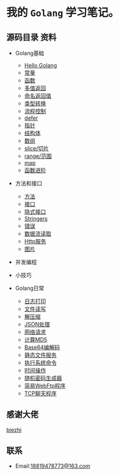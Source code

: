 # 我的 `Golang` 学习笔记。

## 源码目录 资料

- Golang基础
    + [Hello Golang](/basic/Go_hello.go)
    + [常量](/basic/Go_const.go)
    + [函数](/basic/Go_function.go)
    + [多值返回](/basic/Go_multiple-result.go)
    + [命名返回值](/basic/Go_named-results.go)
    + [类型转换](/basic/Go_type-convert.go)
    + [流程控制](/basic/Go_loop.go)
    + [defer](/basic/Go_defer.go)
    + [指针](/basic/Go_pointers.go)
    + [结构体](/basic/Go_struts.go)
    + [数组](/basic/Go_array.go)
    + [slice/切片](/basic/Go_slice.go)
    + [range/范围](/basic/Go_range.go)
    + [map](/basic/Go_map.go)
    + [函数进阶](/basic/Go_func_pro.go)
    
- 方法和接口
    + [方法](/advanced/Go_methods.go)
    + [接口](/advanced/Go_interface.go)
    + [隐式接口](/advanced/Go_interfaces-are-satisfied-implicitly.go)
    + [Stringers](/advanced/Go_stringers.go)
    + [错误](/advanced/Go_error.go)
    + [数据流读取](/advanced/Go_reader.go)
    + [Http服务](/advanced/Go_http.go)
    + [图片](/advanced/Go_image.go)
    
- 并发编程

- 小技巧
    

- Golang日常
    + [日志打印](/often/Go_log.go)
    + [文件读写](/often/Go_read-write.go)
    + [解压缩](/often/Go_zip.go)
    + [JSON处理](/often/Go_json.go)
    + [网络请求](/often/Go_request.go)
    + [计算MD5](/often/Go_md5.go)
    + [Base64编解码](/often/Go_base64.go)
    + [静态文件服务](/often/Go_static-server.go)
    + [执行系统命令](/often/Go_exec-cmd.go)
    + [时间操作](/often/Go_time.go)
    + [随机密码生成器](/often/Go_random-pwd.go)
    + [简易WebFtp程序](/often/Go_static-server.go)
    + [TCP聊天程序](/chat/Go_tpc-chat.go)
    
## 感谢大佬
[biezhi](https://github.com/biezhi/go-examples)

## 联系

- Email:18819478773@163.com
